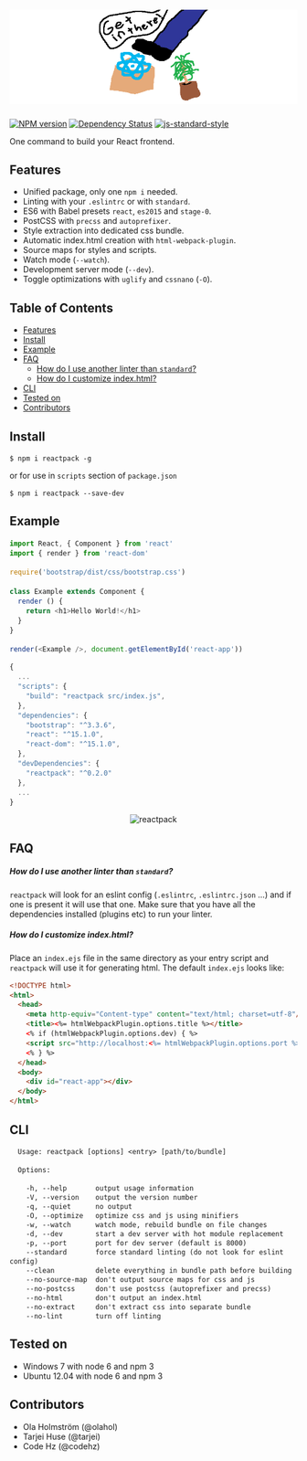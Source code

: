 # ![reactpack](reactpack.png)

[![NPM version][npm-image]][npm-url]
[![Dependency Status][dep-image]][dep-url]
[![js-standard-style][standard-image]][standard-url]

One command to build your React frontend.

## Features

- Unified package, only one `npm i` needed.
- Linting with your `.eslintrc` or with `standard`.
- ES6 with Babel presets `react`, `es2015` and `stage-0`.
- PostCSS with `precss` and `autoprefixer`.
- Style extraction into dedicated css bundle.
- Automatic index.html creation with `html-webpack-plugin`.
- Source maps for styles and scripts.
- Watch mode (`--watch`).
- Development server mode (`--dev`).
- Toggle optimizations with `uglify` and `cssnano` (`-O`).

## Table of Contents

  * [Features](#features)
  * [Install](#install)
  * [Example](#example)
  * [FAQ](#faq)
    * [How do I use another linter than `standard`?](#how-do-i-use-another-linter-than-standard)
    * [How do I customize index.html?](#how-do-i-customize-indexhtml)
  * [CLI](#cli)
  * [Tested on](#tested-on)
  * [Contributors](#contributors)

## Install

```
$ npm i reactpack -g
```

or for use in `scripts` section of `package.json`

```
$ npm i reactpack --save-dev
```

## Example

```js
import React, { Component } from 'react'
import { render } from 'react-dom'

require('bootstrap/dist/css/bootstrap.css')

class Example extends Component {
  render () {
    return <h1>Hello World!</h1>
  }
}

render(<Example />, document.getElementById('react-app'))
```

```javascript
{
  ...
  "scripts": {
    "build": "reactpack src/index.js",
  },
  "dependencies": {
    "bootstrap": "^3.3.6",
    "react": "^15.1.0",
    "react-dom": "^15.1.0",
  },
  "devDependencies": {
    "reactpack": "^0.2.0"
  },
  ...
}
```

<p align="center">
  <img src="https://raw.githubusercontent.com/olahol/reactpack/master/demo.gif" alt="reactpack"/>
</p>

## FAQ

##### How do I use another linter than `standard`?

`reactpack` will look for an eslint config (`.eslintrc`, `.eslintrc.json` ...) and if one is present
it will use that one. Make sure that you have all the dependencies installed (plugins etc) to run your linter.

##### How do I customize index.html?

Place an `index.ejs` file in the same directory as your entry script and `reactpack` will use it
for generating html. The default `index.ejs` looks like:

```html
<!DOCTYPE html>
<html>
  <head>
    <meta http-equiv="Content-type" content="text/html; charset=utf-8"/>
    <title><%= htmlWebpackPlugin.options.title %></title>
    <% if (htmlWebpackPlugin.options.dev) { %>
    <script src="http://localhost:<%= htmlWebpackPlugin.options.port %>/webpack-dev-server.js"></script>
    <% } %>
  </head>
  <body>
    <div id="react-app"></div>
  </body>
</html>
```

## CLI

```
  Usage: reactpack [options] <entry> [path/to/bundle]

  Options:

    -h, --help       output usage information
    -V, --version    output the version number
    -q, --quiet      no output
    -O, --optimize   optimize css and js using minifiers
    -w, --watch      watch mode, rebuild bundle on file changes
    -d, --dev        start a dev server with hot module replacement
    -p, --port       port for dev server (default is 8000)
    --standard       force standard linting (do not look for eslint config)
    --clean          delete everything in bundle path before building
    --no-source-map  don't output source maps for css and js
    --no-postcss     don't use postcss (autoprefixer and precss)
    --no-html        don't output an index.html
    --no-extract     don't extract css into separate bundle
    --no-lint        turn off linting
```

## Tested on

- Windows 7 with node 6 and npm 3
- Ubuntu 12.04 with node 6 and npm 3

## Contributors

* Ola Holmström (@olahol)
* Tarjei Huse (@tarjei)
* Code Hz (@codehz)

[npm-image]: https://img.shields.io/npm/v/reactpack.svg
[npm-url]: https://npmjs.org/package/reactpack
[dep-image]: https://david-dm.org/olahol/reactpack/status.svg
[dep-url]: https://david-dm.org/olahol/reactpack
[standard-image]: https://img.shields.io/badge/code%20style-standard-brightgreen.svg
[standard-url]: https://github.com/feross/standard
